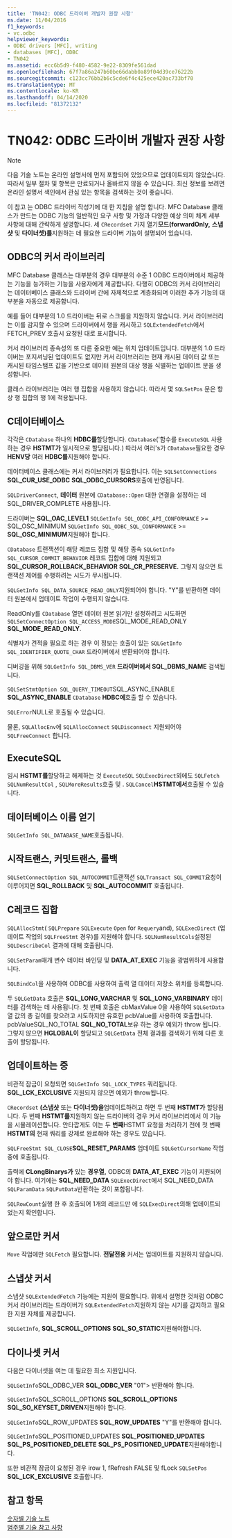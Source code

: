 ```yaml
---
title: 'TN042: ODBC 드라이버 개발자 권장 사항'
ms.date: 11/04/2016
f1_keywords:
- vc.odbc
helpviewer_keywords:
- ODBC drivers [MFC], writing
- databases [MFC], ODBC
- TN042
ms.assetid: ecc6b5d9-f480-4582-9e22-8309fe561dad
ms.openlocfilehash: 67f7a86a247b60be66dabb0a89f04d39ce76222b
ms.sourcegitcommit: c123cc76bb2b6c5cde6f4c425ece420ac733bf70
ms.translationtype: MT
ms.contentlocale: ko-KR
ms.lasthandoff: 04/14/2020
ms.locfileid: "81372132"
---
```

# <a name="tn042-odbc-driver-developer-recommendations"></a>TN042: ODBC 드라이버 개발자 권장 사항

> [!NOTE]
> 다음 기술 노트는 온라인 설명서에 먼저 포함되어 있었으므로 업데이트되지 않았습니다. 따라서 일부 절차 및 항목은 만료되거나 올바르지 않을 수 있습니다. 최신 정보를 보려면 온라인 설명서 색인에서 관심 있는 항목을 검색하는 것이 좋습니다.

이 참고 는 ODBC 드라이버 작성기에 대 한 지침을 설명 합니다. MFC Database 클래스가 만드는 ODBC 기능의 일반적인 요구 사항 및 가정과 다양한 예상 의미 체계 세부 사항에 대해 간략하게 설명합니다. 세 `CRecordset` 가지 열기**모드(forwardOnly,** **스냅샷** 및 **다이너셋)를**지원하는 데 필요한 드라이버 기능이 설명되어 있습니다.

## <a name="odbcs-cursor-library"></a>ODBC의 커서 라이브러리

MFC Database 클래스는 대부분의 경우 대부분의 수준 1 ODBC 드라이버에서 제공하는 기능을 능가하는 기능을 사용자에게 제공합니다. 다행히 ODBC의 커서 라이브러리는 데이터베이스 클래스와 드라이버 간에 자체적으로 계층화되며 이러한 추가 기능의 대부분을 자동으로 제공합니다.

예를 들어 대부분의 1.0 드라이버는 뒤로 스크롤을 지원하지 않습니다. 커서 라이브러리는 이를 감지할 수 있으며 드라이버에서 행을 캐시하고 `SQLExtendedFetch`에서 FETCH_PREV 호출시 요청된 대로 표시합니다.

커서 라이브러리 종속성의 또 다른 중요한 예는 위치 업데이트입니다. 대부분의 1.0 드라이버는 포지셔닝된 업데이트도 없지만 커서 라이브러리는 현재 캐시된 데이터 값 또는 캐시된 타임스탬프 값을 기반으로 데이터 원본의 대상 행을 식별하는 업데이트 문을 생성합니다.

클래스 라이브러리는 여러 행 집합을 사용하지 않습니다. 따라서 몇 `SQLSetPos` 문은 항상 행 집합의 행 1에 적용됩니다.

## <a name="cdatabases"></a>C데이터베이스

각각은 `CDatabase` 하나의 **HDBC를**할당합니다. `CDatabase`('함수를 `ExecuteSQL` 사용하는 경우 **HSTMT가** 일시적으로 할당됩니다.) 따라서 여러's가 `CDatabase`필요한 경우 **HENV당** 여러 **HDBC를**지원해야 합니다.

데이터베이스 클래스에는 커서 라이브러리가 필요합니다. 이는 `SQLSetConnections` **SQL_CUR_USE_ODBC** **SQL_ODBC_CURSORS**호출에 반영됩니다.

`SQLDriverConnect`, **데이터** 원본에 `CDatabase::Open` 대한 연결을 설정하는 데 SQL_DRIVER_COMPLETE 사용됩니다.

드라이버는 **SQL_OAC_LEVEL1** `SQLGetInfo SQL_ODBC_API_CONFORMANCE`  >= SQL_OSC_MINIMUM `SQLGetInfo SQL_ODBC_SQL_CONFORMANCE`  >=  **SQL_OSC_MINIMUM**지원해야 합니다.

`CDatabase` 트랜잭션이 해당 레코드 집합 및 해당 종속 `SQLGetInfo SQL_CURSOR_COMMIT_BEHAVIOR` 레코드 집합에 대해 지원되고 **SQL_CURSOR_ROLLBACK_BEHAVIOR** **SQL_CR_PRESERVE.** 그렇지 않으면 트랜잭션 제어를 수행하려는 시도가 무시됩니다.

`SQLGetInfo SQL_DATA_SOURCE_READ_ONLY`지원되어야 합니다. "Y"를 반환하면 데이터 원본에서 업데이트 작업이 수행되지 않습니다.

ReadOnly를 `CDatabase` 열면 데이터 원본 읽기만 설정하려고 시도하면 `SQLSetConnectOption SQL_ACCESS_MODE`SQL_MODE_READ_ONLY **SQL_MODE_READ_ONLY**.

식별자가 견적을 필요로 하는 경우 이 정보는 호출이 있는 `SQLGetInfo SQL_IDENTIFIER_QUOTE_CHAR` 드라이버에서 반환되어야 합니다.

디버깅을 위해 `SQLGetInfo SQL_DBMS_VER` **드라이버에서 SQL_DBMS_NAME** 검색됩니다.

`SQLSetStmtOption SQL_QUERY_TIMEOUT`SQL_ASYNC_ENABLE **SQL_ASYNC_ENABLE** `CDatabase` **HDBC에**호출 할 수 있습니다.

`SQLError`NULL로 호출될 수 있습니다.

물론, `SQLAllocEnv`에 `SQLAllocConnect` `SQLDisconnect` 지원되어야 `SQLFreeConnect` 합니다.

## <a name="executesql"></a>ExecuteSQL

임시 **HSTMT를**할당하고 해제하는 것 `ExecuteSQL` `SQLExecDirect`외에도 `SQLFetch` `SQLNumResultCol` , `SQLMoreResults`호출 및 . `SQLCancel`**HSTMT에서**호출될 수 있습니다.

## <a name="getdatabasename"></a>데이터베이스 이름 얻기

`SQLGetInfo SQL_DATABASE_NAME`호출됩니다.

## <a name="begintrans-committrans-rollback"></a>시작트랜스, 커밋트랜스, 롤백

`SQLSetConnectOption SQL_AUTOCOMMIT`트랜잭션 `SQLTransact SQL_COMMIT`요청이 이루어지면 **SQL_ROLLBACK** 및 **SQL_AUTOCOMMIT** 호출됩니다.

## <a name="crecordsets"></a>C레코드 집합

`SQLAllocStmt`( `SQLPrepare` `SQLExecute` `Open` for `Requery`and), `SQLExecDirect` (업데이트 작업의 `SQLFreeStmt` 경우)를 지원해야 합니다. `SQLNumResultCols`설정된 `SQLDescribeCol` 결과에 대해 호출됩니다.

`SQLSetParam`매개 변수 데이터 바인딩 및 **DATA_AT_EXEC** 기능을 광범위하게 사용합니다.

`SQLBindCol`을 사용하여 ODBC를 사용하여 출력 열 데이터 저장소 위치를 등록합니다.

두 `SQLGetData` 호출은 **SQL_LONG_VARCHAR** 및 **SQL_LONG_VARBINARY** 데이터를 검색하는 데 사용됩니다. 첫 번째 호출은 cbMaxValue 0을 사용하여 `SQLGetData` 열 값의 총 길이를 찾으려고 시도하지만 유효한 pcbValue를 사용하여 호출합니다. pcbValueSQL_NO_TOTAL **SQL_NO_TOTAL**보유 하는 경우 예외가 throw 됩니다. 그렇지 않으면 **HGLOBAL이** 할당되고 `SQLGetData` 전체 결과를 검색하기 위해 다른 호출이 할당됩니다.

## <a name="updating"></a>업데이트하는 중

비관적 잠금이 요청되면 `SQLGetInfo SQL_LOCK_TYPES` 쿼리됩니다. **SQL_LCK_EXCLUSIVE** 지원되지 않으면 예외가 throw됩니다.

`CRecordset` **(스냅샷** 또는 **다이너셋)을**업데이트하려고 하면 두 번째 **HSTMT가** 할당됩니다. 두 번째 **HSTMT를**지원하지 않는 드라이버의 경우 커서 라이브러리에서 이 기능을 시뮬레이션합니다. 안타깝게도 이는 두 **번째**HSTMT 요청을 처리하기 전에 첫 번째 **HSTMT의** 현재 쿼리를 강제로 완료해야 하는 경우도 있습니다.

`SQLFreeStmt SQL_CLOSE`**SQL_RESET_PARAMS** 업데이트 `SQLGetCursorName` 작업 중에 호출됩니다.

출력에 **CLongBinarys가** 있는 **경우열,** ODBC의 **DATA_AT_EXEC** 기능이 지원되어야 합니다. 여기에는 **SQL_NEED_DATA** `SQLExecDirect`에서 SQL_NEED_DATA `SQLParamData` `SQLPutData`반환하는 것이 포함됩니다.

`SQLRowCount`실행 한 후 호출되어 1개의 레코드만 에 `SQLExecDirect`의해 업데이트되었는지 확인합니다.

## <a name="forwardonly-cursors"></a>앞으로만 커서

`Move` 작업에만 `SQLFetch` 필요합니다. **전달전용** 커서는 업데이트를 지원하지 않습니다.

## <a name="snapshot-cursors"></a>스냅샷 커서

스냅샷 `SQLExtendedFetch` 기능에는 지원이 필요합니다. 위에서 설명한 것처럼 ODBC 커서 라이브러리는 드라이버가 `SQLExtendedFetch`지원하지 않는 시기를 감지하고 필요한 지원 자체를 제공합니다.

`SQLGetInfo`, **SQL_SCROLL_OPTIONS** **SQL_SO_STATIC**지원해야합니다.

## <a name="dynaset-cursors"></a>다이나셋 커서

다음은 다이너셋을 여는 데 필요한 최소 지원입니다.

`SQLGetInfo`SQL_ODBC_VER **SQL_ODBC_VER** "01"> 반환해야 합니다.

`SQLGetInfo`SQL_SCROLL_OPTIONS **SQL_SCROLL_OPTIONS** **SQL_SO_KEYSET_DRIVEN**지원해야 합니다.

`SQLGetInfo`SQL_ROW_UPDATES **SQL_ROW_UPDATES** "Y"를 반환해야 합니다.

`SQLGetInfo`SQL_POSITIONED_UPDATES **SQL_POSITIONED_UPDATES** **SQL_PS_POSITIONED_DELETE** **SQL_PS_POSITIONED_UPDATE**지원해야합니다.

또한 비관적 잠금이 요청된 경우 irow 1, fRefresh FALSE 및 fLock `SQLSetPos` **SQL_LCK_EXCLUSIVE** 호출합니다.

## <a name="see-also"></a>참고 항목

[숫자별 기술 노트](../mfc/technical-notes-by-number.md)<br/>
[범주별 기술 참고 사항](../mfc/technical-notes-by-category.md)
